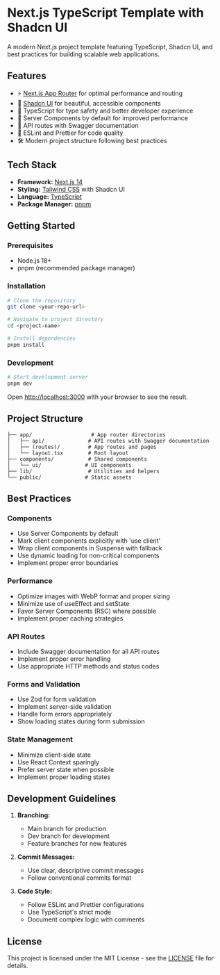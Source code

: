 # Next.js TypeScript Template with Shadcn UI

A modern Next.js project template featuring TypeScript, Shadcn UI, and best practices for building scalable web applications.

## Features

- ⚡ [Next.js App Router](https://nextjs.org/docs/app) for optimal performance and routing
- 🎨 [Shadcn UI](https://ui.shadcn.com/) for beautiful, accessible components
- 📝 TypeScript for type safety and better developer experience
- 🚀 Server Components by default for improved performance
- 🔄 API routes with Swagger documentation
- 🎯 ESLint and Prettier for code quality
- 🛠️ Modern project structure following best practices

## Tech Stack

- **Framework:** [Next.js 14](https://nextjs.org/)
- **Styling:** [Tailwind CSS](https://tailwindcss.com/) with Shadcn UI
- **Language:** [TypeScript](https://www.typescriptlang.org/)
- **Package Manager:** [pnpm](https://pnpm.io/)

## Getting Started

### Prerequisites

- Node.js 18+ 
- pnpm (recommended package manager)

### Installation

```bash
# Clone the repository
git clone <your-repo-url>

# Navigate to project directory
cd <project-name>

# Install dependencies
pnpm install
```

### Development

```bash
# Start development server
pnpm dev
```

Open [http://localhost:3000](http://localhost:3000) with your browser to see the result.

## Project Structure

```
├── app/                   # App router directories
│   ├── api/              # API routes with Swagger documentation
│   ├── (routes)/         # App routes and pages
│   └── layout.tsx        # Root layout
├── components/           # Shared components
│   └── ui/              # UI components
├── lib/                  # Utilities and helpers
└── public/              # Static assets
```

## Best Practices

### Components
- Use Server Components by default
- Mark client components explicitly with 'use client'
- Wrap client components in Suspense with fallback
- Use dynamic loading for non-critical components
- Implement proper error boundaries

### Performance
- Optimize images with WebP format and proper sizing
- Minimize use of useEffect and setState
- Favor Server Components (RSC) where possible
- Implement proper caching strategies

### API Routes
- Include Swagger documentation for all API routes
- Implement proper error handling
- Use appropriate HTTP methods and status codes

### Forms and Validation
- Use Zod for form validation
- Implement server-side validation
- Handle form errors appropriately
- Show loading states during form submission

### State Management
- Minimize client-side state
- Use React Context sparingly
- Prefer server state when possible
- Implement proper loading states

## Development Guidelines

1. **Branching:**
   - Main branch for production
   - Dev branch for development
   - Feature branches for new features

2. **Commit Messages:**
   - Use clear, descriptive commit messages
   - Follow conventional commits format

3. **Code Style:**
   - Follow ESLint and Prettier configurations
   - Use TypeScript's strict mode
   - Document complex logic with comments

## License

This project is licensed under the MIT License - see the [LICENSE](LICENSE) file for details.
